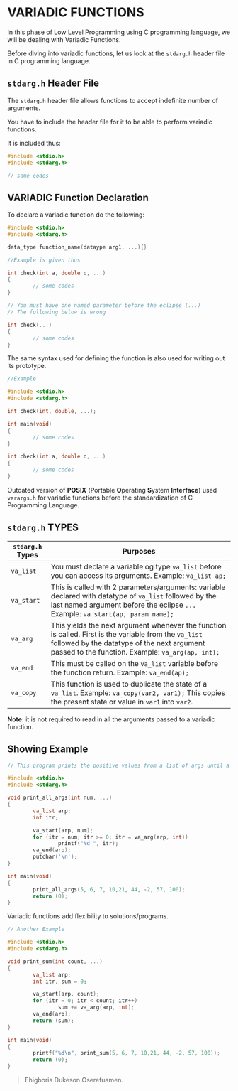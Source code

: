 # VARIADIC FUNCTIONS

In this phase of Low Level Programming using C programming language, we will be dealing with Variadic Functions.

Before diving into variadic functions, let us look at the `stdarg.h` header file in C programming language.

## `stdarg.h` Header File

The `stdarg.h` header file allows functions to accept indefinite number of arguments.

You have to include the header file for it to be able to perform variadic functions.

It is included thus:

```c
#include <stdio.h>
#include <stdarg.h>

// some codes

```

## VARIADIC Function Declaration

To declare a variadic function do the following:

```c
#include <stdio.h>
#include <stdarg.h>

data_type function_name(dataype arg1, ...){}

//Example is given thus

int check(int a, double d, ...)
{
        // some codes
}

// You must have one named parameter before the eclipse (...)
// The following below is wrong

int check(...)
{
        // some codes
}
```

The same syntax used for defining the function is also used for writing out its prototype.

```c
//Example

#include <stdio.h>
#include <stdarg.h>

int check(int, double, ...);

int main(void)
{
        // some codes
}

int check(int a, double d, ...)
{
        // some codes
}

```

Outdated version of **POSIX** (**P**ortable **O**perating **S**ystem **Interface**) used `varargs.h` for variadic functions before the standardization of C Programming Language.

## `stdarg.h` TYPES

|`stdarg.h` Types  |Purposes             |
|-------------------|----------------------|
|`va_list`          |You must declare a variable og type `va_list` before you can access its arguments. Example: `va_list ap;`|
|`va_start`         |This is called with 2 parameters/arguments: variable declared with datatype of `va_list` followed by the last named argument before the eclipse `...` Example: `va_start(ap, param_name);` |
|`va_arg`           |This yields the next argument whenever the function is called. First is the variable from the `va_list` followed by the datatype of the next argument passed to the function. Example: `va_arg(ap, int);` |
|`va_end`           |This must be called on the `va_list` variable before the function return. Example: `va_end(ap);` |
|`va_copy`      |This function is used to duplicate the state of a `va_list`. Example: `va_copy(var2, var1);` This copies the present state or value in `var1` into `var2`. |

**Note:** it is not required to read in all the arguments passed to a variadic function.

**Showing Example**
---------------

```c
// This program prints the positive values from a list of args until a negative value is encountered.

#include <stdio.h>
#include <stdarg.h>

void print_all_args(int num, ...)
{
        va_list arp;
        int itr;

        va_start(arp, num);
        for (itr = num; itr >= 0; itr = va_arg(arp, int))
                printf("%d ", itr);
        va_end(arp);
        putchar('\n');
}

int main(void)
{
        print_all_args(5, 6, 7, 10,21, 44, -2, 57, 100);
        return (0);
}
```

Variadic functions add flexibility to solutions/programs.

```c
// Another Example

#include <stdio.h>
#include <stdarg.h>

void print_sum(int count, ...)
{
        va_list arp;
        int itr, sum = 0;

        va_start(arp, count);
        for (itr = 0; itr < count; itr++)
                sum += va_arg(arp, int);
        va_end(arp);
        return (sum);
}

int main(void)
{
        printf("%d\n", print_sum(5, 6, 7, 10,21, 44, -2, 57, 100));
        return (0);
}
```

> Ehigboria Dukeson Oserefuamen.